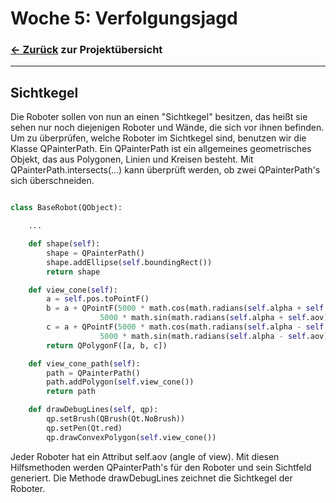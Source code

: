 # Woche 5: Verfolgungsjagd

### [<- Zurück](/../index.md) zur Projektübersicht
---

## Sichtkegel
Die Roboter sollen von nun an einen "Sichtkegel" besitzen, das heißt sie sehen nur noch diejenigen Roboter und Wände, die sich vor ihnen befinden. Um zu überprüfen, welche Roboter im Sichtkegel sind, benutzen wir die Klasse QPainterPath. Ein QPainterPath ist ein allgemeines geometrisches Objekt, das aus Polygonen, Linien und Kreisen besteht. Mit QPainterPath.intersects(...) kann überprüft werden, ob zwei QPainterPath's sich überschneiden.

```python

class BaseRobot(QObject):

    ...

    def shape(self):
        shape = QPainterPath()
        shape.addEllipse(self.boundingRect())
        return shape

    def view_cone(self):
        a = self.pos.toPointF()
        b = a + QPointF(5000 * math.cos(math.radians(self.alpha + self.aov)),
                    5000 * math.sin(math.radians(self.alpha + self.aov)))
        c = a + QPointF(5000 * math.cos(math.radians(self.alpha - self.aov)),
                    5000 * math.sin(math.radians(self.alpha - self.aov)))
        return QPolygonF([a, b, c])

    def view_cone_path(self):
        path = QPainterPath()
        path.addPolygon(self.view_cone())
        return path

    def drawDebugLines(self, qp):
        qp.setBrush(QBrush(Qt.NoBrush))
        qp.setPen(Qt.red)
        qp.drawConvexPolygon(self.view_cone())

```
Jeder Roboter hat ein Attribut self.aov (angle of view). Mit diesen Hilfsmethoden werden QPainterPath's für den Roboter und sein Sichtfeld generiert. Die Methode drawDebugLines zeichnet die Sichtkegel der Roboter.
